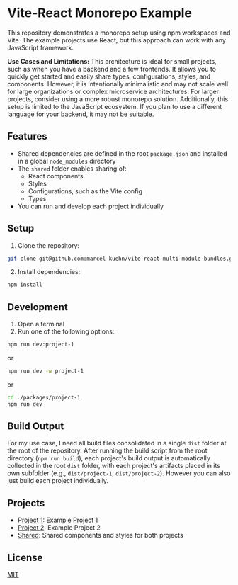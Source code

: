 # Vite-React Monorepo Example

This repository demonstrates a monorepo setup using npm workspaces and Vite. The example projects use React, but this approach can work with any JavaScript framework.

**Use Cases and Limitations:**
This architecture is ideal for small projects, such as when you have a backend and a few frontends. It allows you to quickly get started and easily share types, configurations, styles, and components. However, it is intentionally minimalistic and may not scale well for large organizations or complex microservice architectures. For larger projects, consider using a more robust monorepo solution. Additionally, this setup is limited to the JavaScript ecosystem. If you plan to use a different language for your backend, it may not be suitable.

## Features

- Shared dependencies are defined in the root `package.json` and installed in a global `node_modules` directory
- The `shared` folder enables sharing of:
  - React components
  - Styles
  - Configurations, such as the Vite config
  - Types
- You can run and develop each project individually

## Setup

1. Clone the repository:

```bash
git clone git@github.com:marcel-kuehn/vite-react-multi-module-bundles.git
```

2. Install dependencies:

```bash
npm install
```

## Development

1. Open a terminal
2. Run one of the following options:

```bash
npm run dev:project-1
```

or

```bash
npm run dev -w project-1
```

or

```bash
cd ./packages/project-1
npm run dev
```

## Build Output

For my use case, I need all build files consolidated in a single `dist` folder at the root of the repository. After running the build script from the root directory (`npm run build`), each project's build output is automatically collected in the root `dist` folder, with each project's artifacts placed in its own subfolder (e.g., `dist/project-1`, `dist/project-2`). However you can also just build each project individually.

## Projects

- [Project 1](./packages/project-1/README.md): Example Project 1
- [Project 2](./packages/project-2/README.md): Example Project 2
- [Shared](./packages/shared/README.md): Shared components and styles for both projects

## License

[MIT](LICENSE.md)
